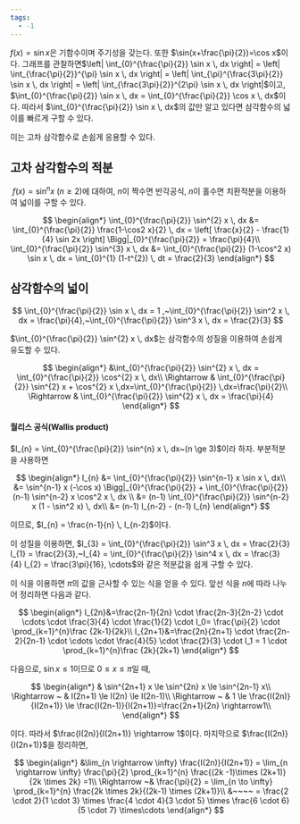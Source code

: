 ```yaml
---
tags:
  - -1
---
```

$f(x)=\sin x$은 기함수이며 주기성을 갖는다. 또한 $\sin(x+\frac{\pi}{2})=\cos x$이다. 그래프를 관찰하면$\left| \int_{0}^{\frac{\pi}{2}} \sin x \, dx \right| = \left| \int_{\frac{\pi}{2}}^{\pi} \sin x \, dx \right| = \left| \int_{\pi}^{\frac{3\pi}{2}} \sin x \, dx \right| = \left| \int_{\frac{3\pi}{2}}^{2\pi} \sin x \, dx \right|$이고, $\int_{0}^{\frac{\pi}{2}} \sin x \, dx = \int_{0}^{\frac{\pi}{2}} \cos x \, dx$이다. 따라서 $\int_{0}^{\frac{\pi}{2}} \sin x \, dx$의 값만 알고 있다면 삼각함수의 넓이를 빠르게 구할 수 있다.

이는 고차 삼각함수로 손쉽게 응용할 수 있다.


## 고차 삼각함수의 적분
 $f(x)=\sin^{n} x~(n \ge 2)$에 대하여, $n$이 짝수면 반각공식, $n$이 홀수면 치환적분을 이용하여 넓이를 구할 수 있다.

$$
\begin{align*}
\int_{0}^{\frac{\pi}{2}} \sin^{2} x \, dx &= \int_{0}^{\frac{\pi}{2}} \frac{1-\cos2 x}{2} \, dx = \left[ \frac{x}{2} - \frac{1}{4} \sin 2x \right] \Bigg|_{0}^{\frac{\pi}{2}} = \frac{\pi}{4}\\
\int_{0}^{\frac{\pi}{2}} \sin^{3} x \, dx &= \int_{0}^{\frac{\pi}{2}} (1-\cos^2 x) \sin x \, dx = \int_{0}^{1} (1-t^{2}) \, dt = \frac{2}{3}
\end{align*}
$$

## 삼각함수의 넓이

$$
\int_{0}^{\frac{\pi}{2}} \sin x \, dx = 1 ,~\int_{0}^{\frac{\pi}{2}} \sin^2 x \, dx = \frac{\pi}{4},~\int_{0}^{\frac{\pi}{2}} \sin^3 x \, dx = \frac{2}{3}
$$

$\int_{0}^{\frac{\pi}{2}} \sin^{2} x \, dx$는 삼각함수의 성질을 이용하여 손쉽게 유도할 수 있다.

$$
\begin{align*}
&\int_{0}^{\frac{\pi}{2}} \sin^{2} x \, dx = \int_{0}^{\frac{\pi}{2}} \cos^{2} x \, dx\\
\Rightarrow & \int_{0}^{\frac{\pi}{2}} \sin^{2} x + \cos^{2} x \,dx=\int_{0}^{\frac{\pi}{2}} \,dx=\frac{\pi}{2}\\
\Rightarrow & \int_{0}^{\frac{\pi}{2}} \sin^{2} x \, dx = \frac{\pi}{4}
\end{align*}
$$

#### 월리스 공식(Wallis product)
$I_{n} = \int_{0}^{\frac{\pi}{2}} \sin^{n} x \, dx~(n \ge 3)$이라 하자. 부분적분을 사용하면

$$
\begin{align*}
I_{n} &= \int_{0}^{\frac{\pi}{2}} \sin^{n-1} x \sin x \, dx\\
&= \sin^{n-1} x (-\cos x) \Bigg|_{0}^{\frac{\pi}{2}} + \int_{0}^{\frac{\pi}{2}} (n-1) \sin^{n-2} x \cos^2 x \, dx \\
&= (n-1) \int_{0}^{\frac{\pi}{2}} \sin^{n-2} x (1 - \sin^2 x) \, dx\\
&= (n-1) I_{n-2} - (n-1) I_{n}
\end{align*}
$$

이므로,  $I_{n} = \frac{n-1}{n} \, I_{n-2}$이다.

이 성질을 이용하면, $I_{3} = \int_{0}^{\frac{\pi}{2}} \sin^3 x \, dx = \frac{2}{3} I_{1} = \frac{2}{3},~I_{4} = \int_{0}^{\frac{\pi}{2}} \sin^4 x \, dx = \frac{3}{4} I_{2} = \frac{3\pi}{16}, \cdots$와 같은 적분값을 쉽게 구할 수 있다.

이 식을 이용하면 $\pi$의 값을 근사할 수 있는 식을 얻을 수 있다. 앞선 식을 $n$에 따라 나누어 정리하면 다음과 같다. 

$$
\begin{align*}
I_{2n}&=\frac{2n-1}{2n} \cdot \frac{2n-3}{2n-2} \cdot \cdots \cdot \frac{3}{4} \cdot \frac{1}{2} \cdot I_0= \frac{\pi}{2} \cdot \prod_{k=1}^{n}\frac {2k-1}{2k}\\
I_{2n+1}&=\frac{2n}{2n+1} \cdot \frac{2n-2}{2n-1} \cdot \cdots \cdot \frac{4}{5} \cdot \frac{2}{3} \cdot I_1 = 1 \cdot \prod_{k=1}^{n}\frac {2k}{2k+1}
\end{align*}
$$

다음으로, $\sin x \le 1$이므로 $0 \le x \le \pi$일 때, 

$$
\begin{align*}
& \sin^{2n+1} x \le \sin^{2n} x \le \sin^{2n-1} x\\
\Rightarrow ~ & I(2n+1) \le I(2n) \le I(2n-1)\\
\Rightarrow ~ & 1 \le \frac{I(2n)}{I(2n+1)} \le \frac{I(2n-1)}{I(2n+1)}=\frac{2n+1}{2n} \rightarrow1\\
\end{align*}
$$

이다. 따라서 $\frac{I(2n)}{I(2n+1)} \rightarrow 1$이다. 마지막으로 $\frac{I(2n)}{I(2n+1)}$을 정리하면,

$$
\begin{align*}
&\lim_{n \rightarrow \infty} \frac{I(2n)}{I(2n+1)} = \lim_{n \rightarrow \infty} \frac{\pi}{2}  \prod_{k=1}^{n} \frac{(2k -1)\times (2k+1)}{2k \times 2k} =1\\
\Rightarrow ~& \frac{\pi}{2} = \lim_{n \to \infty} \prod_{k=1}^{n} \frac{2k \times 2k}{(2k-1) \times (2k+1)}\\
&~~~~ = \frac{2 \cdot 2}{1 \cdot 3} \times \frac{4 \cdot 4}{3 \cdot 5} \times \frac{6 \cdot 6}{5 \cdot 7} \times\cdots 
\end{align*}
$$